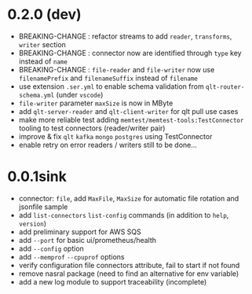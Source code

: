 

# 0.2.0 (dev)
- BREAKING-CHANGE : refactor streams to add `reader`, `transforms`, `writer` section
- BREAKING-CHANGE : connector now are identified through `type` key instead of `name`
- BREAKING-CHANGE : `file-reader` and `file-writer` now use `filenamePrefix` and `filenameSuffix` instead of `filename`
- use extension `.ser.yml` to enable schema validation from `qlt-router-schema.yml` (under `vscode`)
- `file-writer` parameter `maxSize` is now in MByte
- add `qlt-server-reader` and `qlt-client-writer` for qlt pull use cases
- make more reliable test adding `memtest/memtest-tools:TestConnector` tooling to test connectors (reader/writer pair)
- improve & fix `qlt` `kafka` `mongo` `postgres` using TestConnector
- enable retry on error readers / writers still to be done...

# 0.0.1sink
- connector: `file`, add `MaxFile`, `MaxSize` for automatic file rotation and jsonfile sample
- add `list-connectors` `list-config` commands (in addition to `help`, `version`)
- add preliminary support for AWS SQS
- add `--port` for basic ui/prometheus/health 
- add `--config` option
- add `--memprof` `--cpuprof` options
- verify configuration file connectors attribute, fail to start if not found
- remove nasral package (need to find an alternative for env variable)
- add a new log module to support traceability (incomplete)
